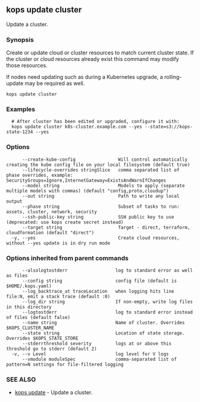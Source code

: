 
<!--- This file is automatically generated by make gen-cli-docs; changes should be made in the go CLI command code (under cmd/kops) -->

## kops update cluster

Update a cluster.

### Synopsis


Create or update cloud or cluster resources to match current cluster state.  If the cluster or cloud resources already exist this command may modify those resources. 

If nodes need updating such as during a Kubernetes upgrade, a rolling-update may be required as well.

```
kops update cluster
```

### Examples

```
  # After cluster has been edited or upgraded, configure it with:
  kops update cluster k8s-cluster.example.com --yes --state=s3://kops-state-1234 --yes
```

### Options

```
      --create-kube-config                Will control automatically creating the kube config file on your local filesystem (default true)
      --lifecycle-overrides stringSlice   comma separated list of phase overrides, example: SecurityGroups=Ignore,InternetGateway=ExistsAndWarnIfChanges
      --model string                      Models to apply (separate multiple models with commas) (default "config,proto,cloudup")
      --out string                        Path to write any local output
      --phase string                      Subset of tasks to run: assets, cluster, network, security
      --ssh-public-key string             SSH public key to use (deprecated: use kops create secret instead)
      --target string                     Target - direct, terraform, cloudformation (default "direct")
  -y, --yes                               Create cloud resources, without --yes update is in dry run mode
```

### Options inherited from parent commands

```
      --alsologtostderr                  log to standard error as well as files
      --config string                    config file (default is $HOME/.kops.yaml)
      --log_backtrace_at traceLocation   when logging hits line file:N, emit a stack trace (default :0)
      --log_dir string                   If non-empty, write log files in this directory
      --logtostderr                      log to standard error instead of files (default false)
      --name string                      Name of cluster. Overrides $KOPS_CLUSTER_NAME
      --state string                     Location of state storage. Overrides $KOPS_STATE_STORE
      --stderrthreshold severity         logs at or above this threshold go to stderr (default 2)
  -v, --v Level                          log level for V logs
      --vmodule moduleSpec               comma-separated list of pattern=N settings for file-filtered logging
```

### SEE ALSO
* [kops update](kops_update.md)	 - Update a cluster.

